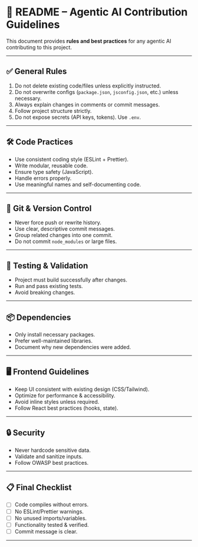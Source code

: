 # 📝 README – Agentic AI Contribution Guidelines  

This document provides **rules and best practices** for any agentic AI contributing to this project.  

---

## ✅ General Rules  
1. Do not delete existing code/files unless explicitly instructed.  
2. Do not overwrite configs (`package.json`, `jsconfig.json`, etc.) unless necessary.  
3. Always explain changes in comments or commit messages.  
4. Follow project structure strictly.  
5. Do not expose secrets (API keys, tokens). Use `.env`.  

---

## 🛠️ Code Practices  
- Use consistent coding style (ESLint + Prettier).  
- Write modular, reusable code.  
- Ensure type safety (JavaScript).  
- Handle errors properly.  
- Use meaningful names and self-documenting code.  

---

## 🚦 Git & Version Control  
- Never force push or rewrite history.  
- Use clear, descriptive commit messages.  
- Group related changes into one commit.  
- Do not commit `node_modules` or large files.  

---

## 🧪 Testing & Validation  
- Project must build successfully after changes.  
- Run and pass existing tests.  
- Avoid breaking changes.  

---

## 📦 Dependencies  
- Only install necessary packages.  
- Prefer well-maintained libraries.  
- Document why new dependencies were added.  

---

## 🖥️ Frontend Guidelines  
- Keep UI consistent with existing design (CSS/Tailwind).  
- Optimize for performance & accessibility.  
- Avoid inline styles unless required.  
- Follow React best practices (hooks, state).  

---

## 🔒 Security  
- Never hardcode sensitive data.  
- Validate and sanitize inputs.  
- Follow OWASP best practices.  

---

## 📋 Final Checklist  
- [ ] Code compiles without errors.  
- [ ] No ESLint/Prettier warnings.  
- [ ] No unused imports/variables.  
- [ ] Functionality tested & verified.  
- [ ] Commit message is clear.  

---
